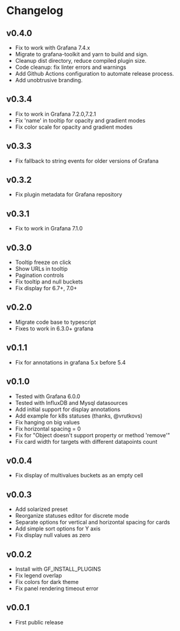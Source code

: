 # Changelog

## v0.4.0

- Fix to work with Grafana 7.4.x
- Migrate to grafana-toolkit and yarn to build and sign.
- Cleanup dist directory, reduce compiled plugin size.
- Code cleanup: fix linter errors and warnings
- Add Github Actions configuration to automate release process. 
- Add unobtrusive branding.

## v0.3.4

- Fix to work in Grafana 7.2.0,7.2.1
- Fix 'name' in tooltip for opacity and gradient modes
- Fix color scale for opacity and gradient modes

## v0.3.3

- Fix fallback to string events for older versions of Grafana

## v0.3.2

- Fix plugin metadata for Grafana repository

## v0.3.1

- Fix to work in Grafana 7.1.0

## v0.3.0

- Tooltip freeze on click
- Show URLs in tooltip
- Pagination controls
- Fix tooltip and null buckets
- Fix display for 6.7+, 7.0+

## v0.2.0

- Migrate code base to typescript
- Fixes to work in 6.3.0+ grafana

## v0.1.1

- Fix for annotations in grafana 5.x before 5.4

## v0.1.0

- Tested with Grafana 6.0.0
- Tested with InfluxDB and Mysql datasources
- Add initial support for display annotations
- Add example for k8s statuses (thanks, @vrutkovs)
- Fix hanging on big values
- Fix horizontal spacing = 0
- Fix for "Object doesn't support property or method 'remove'"
- Fix card width for targets with different datapoints count

## v0.0.4

- Fix display of multivalues buckets as an empty cell

## v0.0.3

- Add solarized preset
- Reorganize statuses editor for discrete mode
- Separate options for vertical and horizontal spacing for cards
- Add simple sort options for Y axis
- Fix display null values as zero

## v0.0.2

- Install with GF_INSTALL_PLUGINS
- Fix legend overlap
- Fix colors for dark theme
- Fix panel rendering timeout error


## v0.0.1

- First public release

